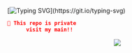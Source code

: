 [![Typing SVG](https://readme-typing-svg.herokuapp.com?color=%2729&lines=Welcome+to+the%2C+R+E+A+L+I+T+Y..;)](https://git.io/typing-svg)


```json
🔭 This repo is private
      visit my main!!
```


<p align="center"> <a href="https://github.com/poisk-ls">
<img src="https://img.shields.io/badge/-MY MAIN-black?logo=archlinux&style=for-the-badge">
</a>

